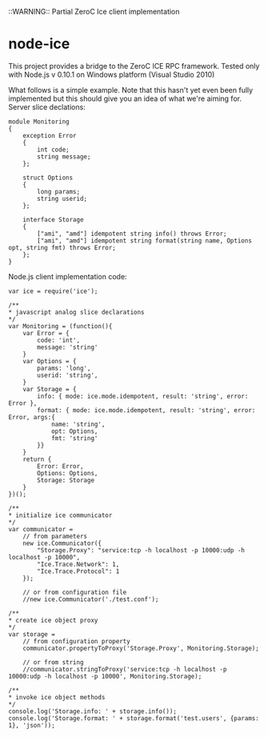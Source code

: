 
::WARNING:: Partial ZeroC Ice client implementation

# node-ice

This project provides a bridge to the ZeroC ICE RPC framework.
Tested only with Node.js v 0.10.1 on Windows platform (Visual Studio 2010)

What follows is a simple example. Note that this hasn't yet even been fully implemented but this should give you an idea of what we're aiming for.
Server slice declations:

	module Monitoring
	{
		exception Error
		{
			int code;
			string message;
		};
	
		struct Options
		{
			long params;
			string userid;
		};

		interface Storage
		{
			["ami", "amd"] idempotent string info() throws Error;
			["ami", "amd"] idempotent string format(string name, Options opt, string fmt) throws Error;			
		};
	}

Node.js client implementation code:
	
	var ice = require('ice');

	/**
	* javascript analog slice declarations
	*/
	var Monitoring = (function(){
		var Error = {
			code: 'int',
			message: 'string'
		}
		var Options = {
			params: 'long',
			userid: 'string',
		}	
		var Storage = {
			info: { mode: ice.mode.idempotent, result: 'string', error: Error },
			format: { mode: ice.mode.idempotent, result: 'string', error: Error, args:{
				name: 'string',
				opt: Options,
				fmt: 'string'
			}}
		}
		return {
			Error: Error,
			Options: Options,
			Storage: Storage
		}
	})();
	
	/**
	* initialize ice communicator
	*/
	var communicator = 
		// from parameters
		new ice.Communicator({
			"Storage.Proxy": "service:tcp -h localhost -p 10000:udp -h localhost -p 10000",
			"Ice.Trace.Network": 1,
			"Ice.Trace.Protocol": 1
		});
		
		// or from configuration file
		//new ice.Communicator('./test.conf');
		
	/**
	* create ice object proxy 
	*/
	var storage = 
		// from configuration property
		communicator.propertyToProxy('Storage.Proxy', Monitoring.Storage);
		
		// or from string
		//communicator.stringToProxy('service:tcp -h localhost -p 10000:udp -h localhost -p 10000', Monitoring.Storage);

	/**
	* invoke ice object methods
	*/
	console.log('Storage.info: ' + storage.info());
	console.log('Storage.format: ' + storage.format('test.users', {params: 1}, 'json'));
